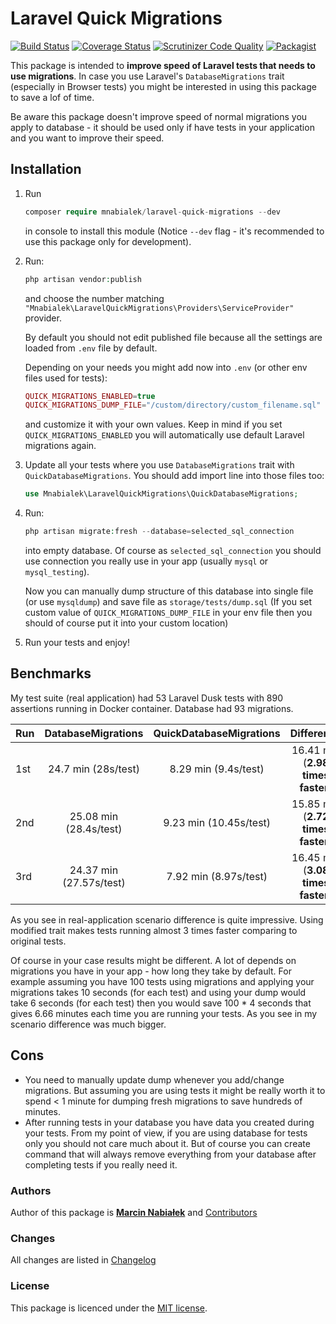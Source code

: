 # Laravel Quick Migrations

[![Build Status](https://travis-ci.org/mnabialek/laravel-quick-migrations.svg?branch=master)](https://travis-ci.org/mnabialek/laravel-quick-migrations)
[![Coverage Status](https://coveralls.io/repos/github/mnabialek/laravel-quick-migrations/badge.svg)](https://coveralls.io/github/mnabialek/laravel-quick-migrations)
[![Scrutinizer Code Quality](https://scrutinizer-ci.com/g/mnabialek/laravel-quick-migrations/badges/quality-score.png?b=master)](https://scrutinizer-ci.com/g/mnabialek/laravel-quick-migrations/)
[![Packagist](https://img.shields.io/packagist/dt/mnabialek/laravel-quick-migrations.svg)](https://packagist.org/packages/mnabialek/laravel-quick-migrations)

This package is intended to **improve speed of Laravel tests that needs to use migrations**. In case you use Laravel's `DatabaseMigrations` trait (especially in Browser tests) you might be interested in using this package to save a lof of time.

Be aware this package doesn't improve speed of normal migrations you apply to database - it should be used only if have tests in your application and you want to improve their speed. 

## Installation

1. Run
   ```php   
   composer require mnabialek/laravel-quick-migrations --dev
   ```
   in console to install this module (Notice `--dev` flag - it's recommended to use this package only for development).
   
2. Run:
    
    ```php
    php artisan vendor:publish
    ```
    
    and choose the number matching `"Mnabialek\LaravelQuickMigrations\Providers\ServiceProvider"` provider.
    
    By default you should not edit published file because all the settings are loaded from `.env` file by default.
    
    Depending on your needs you might add now into `.env` (or other env files used for tests):
    
    ```php
    QUICK_MIGRATIONS_ENABLED=true
    QUICK_MIGRATIONS_DUMP_FILE="/custom/directory/custom_filename.sql"
    ```
    
    and customize it with your own values. Keep in mind if you set `QUICK_MIGRATIONS_ENABLED` you will automatically use default
    Laravel migrations again.
    
3. Update all your tests where you use `DatabaseMigrations` trait with `QuickDatabaseMigrations`. You should add import line into those files too:

    ```php
    use Mnabialek\LaravelQuickMigrations\QuickDatabaseMigrations;
    ```
    
4. Run:    

    ```php
    php artisan migrate:fresh --database=selected_sql_connection
    ```
    
    into empty database. Of course as `selected_sql_connection` you should use connection you really use in your app (usually `mysql` or `mysql_testing`).
    
    Now you can manually dump structure of this database into single file (or use `mysqldump`) and save file as `storage/tests/dump.sql` (If you set custom value of `QUICK_MIGRATIONS_DUMP_FILE` in your env file then you should of course put it into your custom location)
    
5. Run your tests and enjoy!

## Benchmarks

My test suite (real application) had 53 Laravel Dusk tests with 890 assertions running in Docker container. Database had 93 migrations.
    
| Run  | DatabaseMigrations | QuickDatabaseMigrations | Difference |
|----- |:---:|:---:|:---:|
| 1st  | 24.7 min (28s/test)  |8.29 min (9.4s/test)|16.41 min (**2.98 times faster**) |
| 2nd  | 25.08 min (28.4s/test)  |9.23 min (10.45s/test)|15.85 min (**2.72 times faster**)|
| 3rd  | 24.37 min (27.57s/test)  |7.92 min (8.97s/test)|16.45 min (**3.08 times faster**)|

As you see in real-application scenario difference is quite impressive. Using modified trait makes tests running almost 3 times faster comparing to original tests. 

Of course in your case results might be different. A lot of depends on migrations you have in your app - how long they take by default. For example assuming you have 100 tests using migrations and applying your migrations takes 10 seconds (for each test) and using your dump would take 6 seconds (for each test) then you would save 100 * 4 seconds that gives 6.66 minutes each time you are running your tests. As you see in my scenario difference was much bigger.

## Cons

- You need to manually update dump whenever you add/change migrations. But assuming you are using tests it might be really worth it to spend < 1 minute for dumping fresh migrations to save hundreds of minutes.
- After running tests in your database you have data you created during your tests. From my point of view, if you are using database for tests only you should not care much about it. But of course you can create command that will always remove everything from your database after completing tests if you really need it.

### Authors

Author of this package is **[Marcin Nabiałek](http://marcin.nabialek.org/en/)**  and [Contributors](https://github.com/mnabialek/laravel-quick-migrations/graphs/contributors)

### Changes

All changes are listed in [Changelog](CHANGELOG.md)

### License

This package is licenced under the [MIT license](LICENSE).

